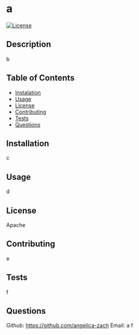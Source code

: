 # a
  [![License](https://img.shields.io/badge/License-Apache_2.0-blue.svg)](https://opensource.org/licenses/Apache-2.0)
  ## Description 
  b
  ## Table of Contents 
  - [Instalation](#Installation)
  - [Usage](#Usage)
  - [License](#License)
  - [Contributing](#Contributing)
  - [Tests](#Tests)
  - [Questions](#Questions)
  ## Installation 
  c
  ## Usage 
  d
  ## License 
  Apache
  ## Contributing 
  e
  ## Tests
  f 
  ## Questions
  Github: https://github.com/angelica-zach
  Email: a
  f

